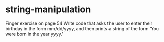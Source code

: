 # string-manipulation
Finger exercise on page 54
Write code that asks the user to enter their birthday in the form mm/dd/yyyy, and then prints a string of the form ‘You were born in the year yyyy.’
